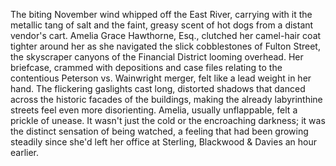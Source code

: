 The biting November wind whipped off the East River, carrying with it the metallic tang of salt and the faint, greasy scent of hot dogs from a distant vendor's cart.  Amelia Grace Hawthorne, Esq., clutched her camel-hair coat tighter around her as she navigated the slick cobblestones of Fulton Street, the skyscraper canyons of the Financial District looming overhead.  Her briefcase, crammed with depositions and case files relating to the contentious Peterson vs. Wainwright merger, felt like a lead weight in her hand.  The flickering gaslights cast long, distorted shadows that danced across the historic facades of the buildings, making the already labyrinthine streets feel even more disorienting.  Amelia, usually unflappable, felt a prickle of unease.  It wasn't just the cold or the encroaching darkness; it was the distinct sensation of being watched, a feeling that had been growing steadily since she'd left her office at Sterling, Blackwood & Davies an hour earlier.
